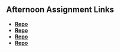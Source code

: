 ## Afternoon Assignment Links

* **[Repo](https://github.com/KylePep/burgerShack.git)**
* **[Repo](https://github.com/KylePep/graigsList.git)**
* **[Repo](https://github.com/KylePep/daPlanets.git)**
* **[Repo](https://github.com/KylePep/<ASSIGNMENT_REPO>)**
